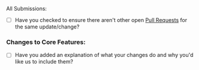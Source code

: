  All Submissions:

* [ ] Have you checked to ensure there aren't other open [Pull Requests](../../../pulls) for the same update/change?

### Changes to Core Features:

* [ ] Have you added an explanation of what your changes do and why you'd like us to include them?
